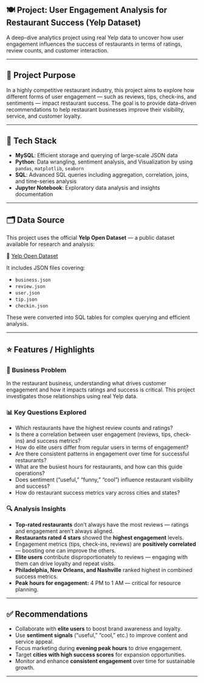 ## 🍽️ Project:  User Engagement Analysis for Restaurant Success (Yelp Dataset)

A deep-dive analytics project using real Yelp data to uncover how user engagement influences the success of restaurants in terms of ratings, review counts, and customer interaction.

---

## 📌 Project Purpose

In a highly competitive restaurant industry, this project aims to explore how different forms of user engagement — such as reviews, tips, check-ins, and sentiments — impact restaurant success. The goal is to provide data-driven recommendations to help restaurant businesses improve their visibility, service, and customer loyalty.

---

## 🧰 Tech Stack

- **MySQL**: Efficient storage and querying of large-scale JSON data
- **Python**: Data wrangling, sentiment analysis, and Visualization by using `pandas`, `matplotlib`, `seaborn`
- **SQL**: Advanced SQL queries including aggregation, correlation, joins, and time-series analysis
- **Jupyter Notebook**: Exploratory data analysis and insights documentation

---

## 🗂️ Data Source

This project uses the official **Yelp Open Dataset** — a public dataset available for research and analysis:

🔗 [Yelp Open Dataset](https://business.yelp.com/data/resources/open-dataset/)

It includes JSON files covering:
- `business.json`
- `review.json`
- `user.json`
- `tip.json`
- `checkin.json`

These were converted into SQL tables for complex querying and efficient analysis.

---

## ⭐ Features / Highlights

### 🎯 Business Problem
In the restaurant business, understanding what drives customer engagement and how it impacts ratings and success is critical. This project investigates those relationships using real Yelp data.

### 📊 Key Questions Explored
- Which restaurants have the highest review counts and ratings?
- Is there a correlation between user engagement (reviews, tips, check-ins) and success metrics?
- How do elite users differ from regular users in terms of engagement?
- Are there consistent patterns in engagement over time for successful restaurants?
- What are the busiest hours for restaurants, and how can this guide operations?
- Does sentiment (“useful,” “funny,” “cool”) influence restaurant visibility and success?
- How do restaurant success metrics vary across cities and states?

### 🔍 Analysis Insights
- **Top-rated restaurants** don’t always have the most reviews — ratings and engagement aren’t always aligned.
- **Restaurants rated 4 stars** showed the **highest engagement** levels.
- Engagement metrics (tips, check-ins, reviews) are **positively correlated** — boosting one can improve the others.
- **Elite users** contribute disproportionately to reviews — engaging with them can drive loyalty and repeat visits.
- **Philadelphia, New Orleans, and Nashville** ranked highest in combined success metrics.
- **Peak hours for engagement:** 4 PM to 1 AM — critical for resource planning.

---

## ✅ Recommendations

- Collaborate with **elite users** to boost brand awareness and loyalty.
- Use **sentiment signals** (“useful,” “cool,” etc.) to improve content and service appeal.
- Focus marketing during **evening peak hours** to drive engagement.
- Target **cities with high success scores** for expansion opportunities.
- Monitor and enhance **consistent engagement** over time for sustainable growth.

---

